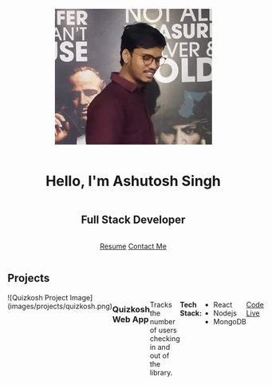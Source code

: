 <div style="display:flex; flex-direction:column; align-items:center">
  
  ![Profile Image](images/profile.jpeg)

  # Hello, I'm Ashutosh Singh
  ## Full Stack Developer

  [Resume](#) [Contact Me](#)
</div>

## Projects

<div style="display:flex">
  ![Quizkosh Project Image](images/projects/quizkosh.png)

  ### Quizkosh Web App
  Tracks the number of users checking in and out of the library.

  **Tech Stack:**
  - React
  - Nodejs
  - MongoDB

  [Code](#) [Live](#)
</div>
